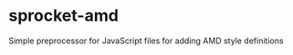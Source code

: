 sprocket-amd
============

Simple preprocessor for JavaScript files for adding AMD style definitions